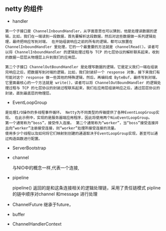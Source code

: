 ## netty 的组件
* handler
```apple js
第一个子接口是 ChannelInboundHandler，从字面意思也可以猜到，他是处理读数据的逻辑，比如，我们在一端读到一段数据，首先要解析这段数据，然后对这些数据做一系列逻辑处理，最终把响应写到对端， 在开始组装响应之前的所有的逻辑，都可以放置在 ChannelInboundHandler 里处理，它的一个最重要的方法就是 channelRead()。读者可以将 ChannelInboundHandler 的逻辑处理过程与 TCP 的七层协议的解析联系起来，收到的数据一层层从物理层上升到我们的应用层。

第二个子接口 ChannelOutBoundHandler 是处理写数据的逻辑，它是定义我们一端在组装完响应之后，把数据写到对端的逻辑，比如，我们封装好一个 response 对象，接下来我们有可能对这个 response 做一些其他的特殊逻辑，然后，再编码成 ByteBuf，最终写到对端，它里面最核心的一个方法就是 write()，读者可以将 ChannelOutBoundHandler 的逻辑处理过程与 TCP 的七层协议的封装过程联系起来，我们在应用层组装响应之后，通过层层协议的封装，直到最底层的物理层。

```

* EventLoopGroup
```
是处理I/O操作的多线程事件循环。 Netty为不同类型的传输提供了各种EventLoopGroup实现。 在此示例中，实现的是服务器端应用程序，因此将使用两个NioEventLoopGroup。
第一个通常称为“boss”，接受传入连接。 第二个通常称为“worker”，当“boss”接受连接并且向“worker”注册接受连接，则“worker”处理所接受连接的流量。
使用多少个线程以及如何将它们映射到创建的通道取决于EventLoopGroup实现，甚至可以通过构造函数进行配置。
```

* ServerBootstrap

    
* channel

    与NIO中的概念一样,代表一个连接,
* pipeline

    pipeline() 返回的是和这条连接相关的逻辑处理链，采用了责任链模式
    pipline 的链中顺序对channel 和message 进行处理
* ChannelFuture
    继承于future，
* buffer

* ChannelHandlerContext


